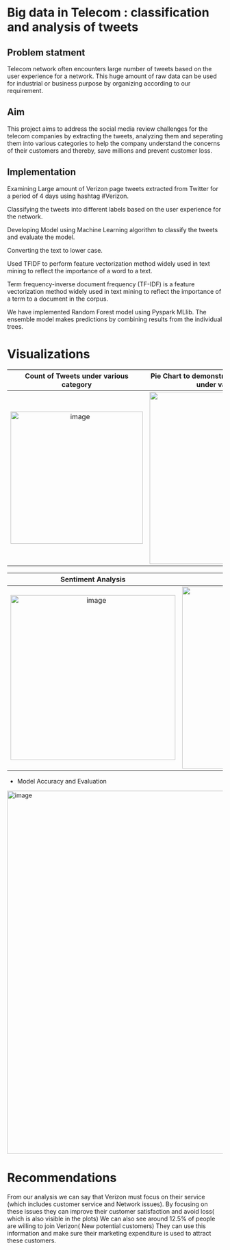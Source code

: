 # Big data in Telecom : classification and analysis of tweets

## Problem statment

Telecom network often encounters large number of tweets based on the user experience for a network. This huge amount of raw data can be used for industrial or business purpose by organizing according to our requirement.

## Aim

This project aims to address the social media review challenges for the telecom companies by extracting the tweets, analyzing them and seperating them into various categories to help the company understand the concerns of their customers and thereby, save millions and prevent customer loss.

## Implementation

Examining Large amount of Verizon page tweets extracted from Twitter for a period of 4 days using hashtag #Verizon.

Classifying the tweets into different labels based on the user experience for the network.

Developing Model using Machine Learning algorithm to classify the tweets and evaluate the model.

Converting the text to lower case.

Used TFIDF to perform feature vectorization method widely used in text mining to reflect the importance of a word to a text.

Term frequency-inverse document frequency (TF-IDF) is a feature vectorization method widely used in text mining to reflect the importance of a term to a document in the corpus.

We have implemented Random Forest model using Pyspark MLlib. The ensemble model makes predictions by combining results from the individual trees. 

# Visualizations

Count of Tweets under various category             |  Pie Chart to demonstrate the percentage of tweets under various category
:-------------------------:|:-------------------------:
<img width="309" alt="image" src="https://user-images.githubusercontent.com/73183258/166132057-3addc043-2e18-4847-b3bd-3a4ca604ab8a.png">  |  <img width="402" alt="image" src="https://user-images.githubusercontent.com/73183258/166132059-bba6c989-6c5b-48f8-85aa-83a1da9bcc72.png">

Sentiment Analysis             |  Word Cloud for the tweets
:-------------------------:|:-------------------------:
<img width="385" alt="image" src="https://user-images.githubusercontent.com/73183258/166131910-07d2d342-7f97-4822-801e-e7a6bc6e43dc.png">  | <img width="425" alt="image" src="https://user-images.githubusercontent.com/73183258/166131912-7809fee5-54a9-4d40-9b9d-a41398bdc544.png">

* Model Accuracy and Evaluation

<img width="848" alt="image" src="https://user-images.githubusercontent.com/73183258/166131926-d7aff902-fc77-465a-a5b6-545cf73d0d36.png">

# Recommendations

From our analysis we can say that Verizon must focus on their service (which includes customer service and Network issues). 
By focusing on these issues they can improve their customer satisfaction and avoid loss( which is also visible in the plots)
We can also see around  12.5% of people are willing to join Verizon( New potential customers)
They can use this information and make sure their marketing expenditure is used to attract these customers.



